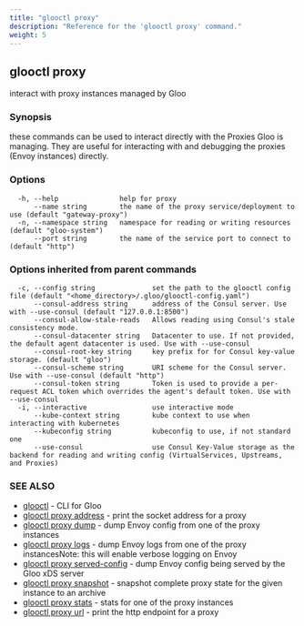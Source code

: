 ```yaml
---
title: "glooctl proxy"
description: "Reference for the 'glooctl proxy' command."
weight: 5
---
```

## glooctl proxy

interact with proxy instances managed by Gloo

### Synopsis

these commands can be used to interact directly with the Proxies Gloo is managing. They are useful for interacting with and debugging the proxies (Envoy instances) directly.

### Options

```
  -h, --help               help for proxy
      --name string        the name of the proxy service/deployment to use (default "gateway-proxy")
  -n, --namespace string   namespace for reading or writing resources (default "gloo-system")
      --port string        the name of the service port to connect to (default "http")
```

### Options inherited from parent commands

```
  -c, --config string              set the path to the glooctl config file (default "<home_directory>/.gloo/glooctl-config.yaml")
      --consul-address string      address of the Consul server. Use with --use-consul (default "127.0.0.1:8500")
      --consul-allow-stale-reads   Allows reading using Consul's stale consistency mode.
      --consul-datacenter string   Datacenter to use. If not provided, the default agent datacenter is used. Use with --use-consul
      --consul-root-key string     key prefix for for Consul key-value storage. (default "gloo")
      --consul-scheme string       URI scheme for the Consul server. Use with --use-consul (default "http")
      --consul-token string        Token is used to provide a per-request ACL token which overrides the agent's default token. Use with --use-consul
  -i, --interactive                use interactive mode
      --kube-context string        kube context to use when interacting with kubernetes
      --kubeconfig string          kubeconfig to use, if not standard one
      --use-consul                 use Consul Key-Value storage as the backend for reading and writing config (VirtualServices, Upstreams, and Proxies)
```

### SEE ALSO

* [glooctl](../glooctl)	 - CLI for Gloo
* [glooctl proxy address](../glooctl_proxy_address)	 - print the socket address for a proxy
* [glooctl proxy dump](../glooctl_proxy_dump)	 - dump Envoy config from one of the proxy instances
* [glooctl proxy logs](../glooctl_proxy_logs)	 - dump Envoy logs from one of the proxy instancesNote: this will enable verbose logging on Envoy
* [glooctl proxy served-config](../glooctl_proxy_served-config)	 - dump Envoy config being served by the Gloo xDS server
* [glooctl proxy snapshot](../glooctl_proxy_snapshot)	 - snapshot complete proxy state for the given instance to an archive
* [glooctl proxy stats](../glooctl_proxy_stats)	 - stats for one of the proxy instances
* [glooctl proxy url](../glooctl_proxy_url)	 - print the http endpoint for a proxy

